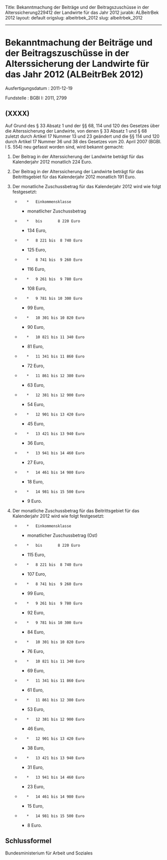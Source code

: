 Title: Bekanntmachung der Beiträge und der Beitragszuschüsse in der Alterssicherung229412
  der Landwirte für das Jahr 2012
jurabk: ALBeitrBek 2012
layout: default
origslug: albeitrbek_2012
slug: albeitrbek_2012

---

# Bekanntmachung der Beiträge und der Beitragszuschüsse in der Alterssicherung der Landwirte für das Jahr 2012 (ALBeitrBek 2012)

Ausfertigungsdatum
:   2011-12-19

Fundstelle
:   BGBl I: 2011, 2799


## (XXXX)

Auf Grund des § 33 Absatz 1 und der §§ 68, 114 und 120 des Gesetzes
über die Alterssicherung der Landwirte, von denen § 33 Absatz 1 und §
68 zuletzt durch Artikel 17 Nummer 13 und 23 geändert und die §§ 114
und 120 durch Artikel 17 Nummer 36 und 38 des Gesetzes vom 20. April
2007 (BGBl. I S. 554) neu gefasst worden sind, wird bekannt gemacht:


1.  Der Beitrag in der Alterssicherung der Landwirte beträgt für das
    Kalenderjahr 2012 monatlich 224 Euro.


2.  Der Beitrag in der Alterssicherung der Landwirte beträgt für das
    Beitrittsgebiet für das Kalenderjahr 2012 monatlich 191 Euro.


3.  Der monatliche Zuschussbetrag für das Kalenderjahr 2012 wird wie folgt
    festgesetzt:

    *        *   Einkommensklasse

        *   monatlicher
            Zuschussbetrag


    *        *   bis       8 220 Euro

        *   134 Euro,


    *        *   8 221 bis  8 740 Euro

        *   125 Euro,


    *        *   8 741 bis  9 260 Euro

        *   116 Euro,


    *        *   9 261 bis  9 780 Euro

        *   108 Euro,


    *        *   9 781 bis 10 300 Euro

        *   99 Euro,


    *        *   10 301 bis 10 820 Euro

        *   90 Euro,


    *        *   10 821 bis 11 340 Euro

        *   81 Euro,


    *        *   11 341 bis 11 860 Euro

        *   72 Euro,


    *        *   11 861 bis 12 380 Euro

        *   63 Euro,


    *        *   12 381 bis 12 900 Euro

        *   54 Euro,


    *        *   12 901 bis 13 420 Euro

        *   45 Euro,


    *        *   13 421 bis 13 940 Euro

        *   36 Euro,


    *        *   13 941 bis 14 460 Euro

        *   27 Euro,


    *        *   14 461 bis 14 980 Euro

        *   18 Euro,


    *        *   14 981 bis 15 500 Euro

        *   9 Euro.





4.  Der monatliche Zuschussbetrag für das Beitrittsgebiet für das
    Kalenderjahr 2012 wird wie folgt festgesetzt:

    *        *   Einkommensklasse

        *   monatlicher
            Zuschussbetrag (Ost)


    *        *   bis       8 220 Euro

        *   115 Euro,


    *        *   8 221 bis  8 740 Euro

        *   107 Euro,


    *        *   8 741 bis  9 260 Euro

        *   99 Euro,


    *        *   9 261 bis  9 780 Euro

        *   92 Euro,


    *        *   9 781 bis 10 300 Euro

        *   84 Euro,


    *        *   10 301 bis 10 820 Euro

        *   76 Euro,


    *        *   10 821 bis 11 340 Euro

        *   69 Euro,


    *        *   11 341 bis 11 860 Euro

        *   61 Euro,


    *        *   11 861 bis 12 380 Euro

        *   53 Euro,


    *        *   12 381 bis 12 900 Euro

        *   46 Euro,


    *        *   12 901 bis 13 420 Euro

        *   38 Euro,


    *        *   13 421 bis 13 940 Euro

        *   31 Euro,


    *        *   13 941 bis 14 460 Euro

        *   23 Euro,


    *        *   14 461 bis 14 980 Euro

        *   15 Euro,


    *        *   14 981 bis 15 500 Euro

        *   8 Euro.








## Schlussformel

Bundesministerium für Arbeit und Soziales

